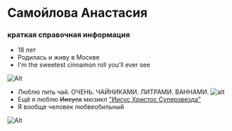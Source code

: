 # Самойлова Анастасия
### краткая справочная информация
+ 18 лет
+ Родилась и живу в Москве
+ I'm the sweetest cinnamon roll you'll ever see 

![Alt](http://i0.kym-cdn.com/entries/icons/original/000/017/991/tumblr_mzv3u7mQUz1qckp4qo1_500.png)

+ Люблю пить чай. ОЧЕНЬ. ЧАЙНИКАМИ. ЛИТРАМИ. ВАННАМИ.
![alt](http://www.terrakulture.com/restnew/wp-content/uploads/2017/04/Tea.jpg)
+ Ещё я люблю ~~Иисуса~~ мюзикл ["Иисус Христос Суперзвезда"](https://www.youtube.com/watch?v=ZbrgWSpRVV4) 
+ Я вообще человек любвеобильный

![Alt](https://pics.me.me/mabels-romances-aways-ended-in-disaster-like-the-time-shefell-16044365.png "Серьезно!")


